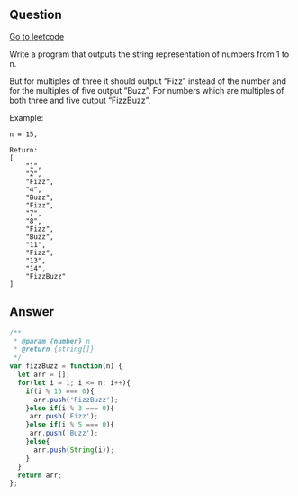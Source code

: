 ## Question

[Go to leetcode](https://leetcode.com/problems/fizz-buzz/)

Write a program that outputs the string representation of numbers from 1 to n.

But for multiples of three it should output “Fizz” instead of the number and for the multiples of five output “Buzz”. For numbers which are multiples of both three and five output “FizzBuzz”.

Example:

```
n = 15,

Return:
[
    "1",
    "2",
    "Fizz",
    "4",
    "Buzz",
    "Fizz",
    "7",
    "8",
    "Fizz",
    "Buzz",
    "11",
    "Fizz",
    "13",
    "14",
    "FizzBuzz"
]
```

## Answer

```js
/**
 * @param {number} n
 * @return {string[]}
 */
var fizzBuzz = function(n) {
  let arr = [];
  for(let i = 1; i <= n; i++){
    if(i % 15 === 0){
      arr.push('FizzBuzz');
    }else if(i % 3 === 0){
     arr.push('Fizz');
    }else if(i % 5 === 0){
     arr.push('Buzz');
    }else{
      arr.push(String(i));
    }
  }
  return arr;
};
```